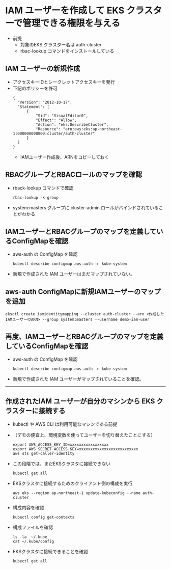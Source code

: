 # IAM ユーザーを作成して EKS クラスターで管理できる権限を与える

* 前提
  - 対象のEKS クラスター名は auth-cluster 
  - rbac-lookup コマンドをインストールしている

## IAM ユーザーの新規作成

* アクセスキーIDとシークレットアクセスキーを発行
* 下記のポリシーを許可
  ```
  {
    "Version": "2012-10-17",
    "Statement": [
        {
            "Sid": "VisualEditor0",
            "Effect": "Allow",
            "Action": "eks:DescribeCluster",
            "Resource": "arn:aws:eks:ap-northeast-1:000000000000:cluster/auth-cluster"
        }
    ]
  }
  ```
  * IAMユーザー作成後、ARNをコピーしておく

## RBACグループとRBACロールのマップを確認

* rback-lookup コマンドで確認
  ```
  rbac-lookup -k group
  ```
* system:masters グループに cluster-admin ロールがバインドされていることがわかる

## IAMユーザーとRBACグループのマップを定義しているConfigMapを確認

* aws-auth の ConfigMap を確認
  ```
  kubectl describe configmap aws-auth -n kube-system
  ```
* 新規で作成された IAM ユーザーはまだマップされていない。

## aws-auth ConfigMapに新規IAMユーザーのマップを追加
   ```
   eksctl create iamidentitymapping --cluster auth-cluster --arn <作成したIAMユーザーのARN> --group system:masters --username demo-iam-user
   ```

## 再度、IAMユーザーとRBACグループのマップを定義しているConfigMapを確認
* aws-auth の ConfigMap を確認
  ```
  kubectl describe configmap aws-auth -n kube-system
  ```
* 新規で作成された IAM ユーザーがマップされていることを確認。

---

## 作成されたIAM ユーザーが自分のマシンから EKS クラスターに接続する

* kubectl や AWS CLI は利用可能なマシンである前提

* （デモの便宜上、環境変数を使ってユーザーを切り替えたことにする）
  ```
  export AWS_ACCESS_KEY_ID=xxxxxxxxxxxxxxxxx
  export AWS_SECRET_ACCESS_KEY=xxxxxxxxxxxxxxxxxxxxxxxxxx
  aws sts get-caller-identity
  ```
* この段階では、まだEKSクラスタに接続できない
  ``` 
  kubectl get all
  ```
* EKSクラスタに接続するためのクライアント側の構成を実行
  ```
  aws eks --region ap-northeast-1 update-kubeconfig --name auth-cluster
  ```
* 構成内容を確認
  ```
  kubectl config get-contexts
  ```
* 構成ファイルを確認
  ```
  ls -la  ~/.kube
  cat ~/.kube/config
  ```
* EKSクラスタに接続できることを確認
   ```
   kubectl get all
   ```